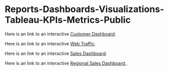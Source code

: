 # Reports-Dashboards-Visualizations-Tableau-KPIs-Metrics-Public

 Here is an link to an  interactive [Customer Dashboard](https://public.tableau.com/app/profile/levy.shemtov/viz/CustomerDashboard_16683729595930/Customer).
 
  Here is an link to an  interactive [Web Traffic](https://public.tableau.com/app/profile/levy.shemtov/viz/WEBTraffic/WebTrafficAnalysisdash).
  
   Here is an link to an  interactive [Sales Dashboard](https://public.tableau.com/app/profile/levy.shemtov/viz/salesDashboard_16683730562770/Salesdashboard).

  Here is an link to an  interactive [Regional Sales Dashboard
](https://public.tableau.com/app/profile/levy.shemtov/viz/RegionalSalesDashboard_16683614080670/Regions).
